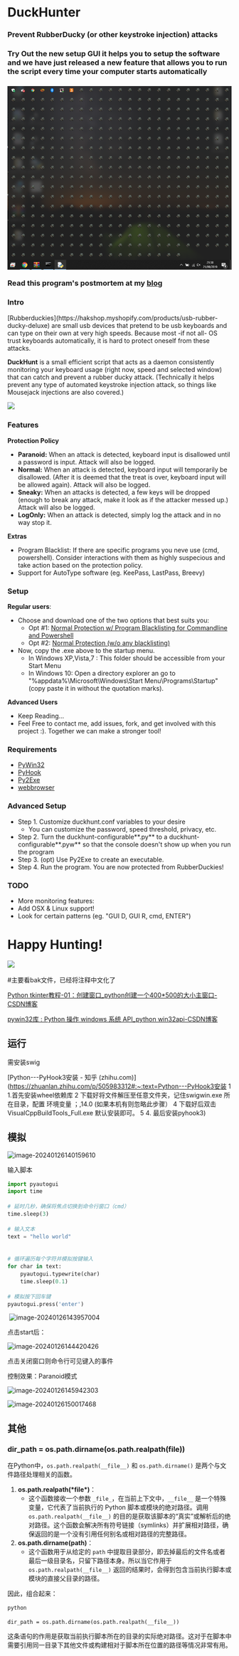 <h1>DuckHunter</h1>
<h3>Prevent RubberDucky (or other keystroke injection) attacks</h3>
<h3>Try Out the new setup GUI it helps you to setup the software and we have just released a new feature that allows you to run the script every time your computer starts automatically<h3>




![](https://raw.githubusercontent.com/kai9987kai/kai9987kai.github.io/master/screenshot.PNG)


**Read this program's postmortem at my [blog](http://konukoii.com/blog/2016/10/26/duckhunting-stopping-automated-keystroke-injection-attacks/)**
<h3>Intro</h3>
[Rubberduckies](https://hakshop.myshopify.com/products/usb-rubber-ducky-deluxe) are small usb devices that pretend to be usb keyboards and can type on their own at very high speeds. Because most -if not all- OS trust keyboards automatically, it is hard to protect oneself from these attacks.

**DuckHunt** is a small efficient script that acts as a daemon consistently monitoring your keyboard usage (right now, speed and selected window) that can catch and prevent a rubber ducky attack. (Technically it helps prevent any type of automated keystroke injection attack, so things like Mousejack injections are also covered.)

![](http://konukoii.com/blog/wp-content/uploads/2016/10/duckhunt-screenshot.png)

<h3>Features</h3>

**Protection Policy**
 - **Paranoid:** When an attack is detected, keyboard input is disallowed until a password is input. Attack will also be logged.
 - **Normal:** When an attack is detected, keyboard input will temporarily be disallowed. (After it is deemed that the treat is over, keyboard input will be allowed again). Attack will also be logged.
 - **Sneaky:** When an attacks is detected, a few keys will be dropped (enough to break any attack, make it look as if the attacker messed up.) Attack will also be logged.
 - **LogOnly:** When an attack is detected, simply log the attack and in no way stop it. 

**Extras**
 - Program Blacklist: If there are specific programs you neve use (cmd, powershell). Consider interactions with them as highly suspecious and take action based on the protection policy.
 - Support for AutoType software (eg. KeePass, LastPass, Breevy)
 
<h3>Setup</h3>

**Regular users**:
- Choose and download one of the two options that best suits you:
  -  Opt #1: [Normal Protection w/ Program Blacklisting for Commandline and Powershell](https://github.com/pmsosa/duckhunt/raw/master/builds/duckhunt.0.9.blacklist.exe)
  -  Opt #2: [Normal Protection (w/o any blacklisting)](https://github.com/pmsosa/duckhunt/raw/master/builds/duckhunt.0.9.exe)
- Now, copy the .exe above to the startup menu.
  -  In Windows XP,Vista,7 : This folder should be accessible from your Start Menu
  -  In Windows 10: Open a directory explorer an go to "%appdata%\Microsoft\Windows\Start Menu\Programs\Startup" (copy paste it in without the quotation marks).


**Advanced Users**
 - Keep Reading...
 - Feel Free to contact me, add issues, fork, and get involved with this project :). Together we can make a stronger tool!

<h3>Requirements</h3>
 
- [PyWin32](http://starship.python.net/~skippy/win32/Downloads.html)
- [PyHook](https://sourceforge.net/projects/pyhook/)
- [Py2Exe](http://py2exe.org/)
- [webbrowser](https://docs.python.org/2/library/webbrowser.html)




<h3>Advanced Setup</h3>

- Step 1. Customize duckhunt.conf variables to your desire
  -  You can customize the password, speed threshold, privacy, etc.
- Step 2. Turn the duckhunt-configurable**.py** to a duckhunt-configurable**.pyw** so that the console doesn't show up when you run the program
- Step 3. (opt) Use Py2Exe to create an executable.
- Step 4. Run the program. You are now protected from RubberDuckies!

<h3>TODO</h3>

- More monitoring features: 
 - Add OSX & Linux support!
 - Look for certain patterns (eg. "GUI D, GUI R, cmd, ENTER")

 
 <h1>Happy Hunting!</h1>
 
![](http://konukoii.com/blog/wp-content/uploads/2016/10/duck-hunt.jpg)





#主要看bak文件，已经将注释中文化了

[Python tkinter教程-01：创建窗口_python创建一个400*500的大小主窗口-CSDN博客](https://blog.csdn.net/weixin_42725873/article/details/105622392)

[pywin32库 : Python 操作 windows 系统 API_python win32api-CSDN博客](https://blog.csdn.net/freeking101/article/details/88231952)

## 运行

需安装swig

[Python---PyHook3安装 - 知乎 (zhihu.com)](https://zhuanlan.zhihu.com/p/505983312#:~:text=Python---PyHook3安装 1 1.首先安装wheel依赖库 2 下载好将文件解压至任意文件夹，记住swigwin.exe 所在目录，配置 环境变量 ；,14.0 (如果本机有则忽略此步骤） 4 下载好后双击VisualCppBuildTools_Full.exe 默认安装即可。 5 4. 最后安装pyhook3)



## 模拟



![image-20240126140159610](解析.assets/image-20240126140159610.png)

输入脚本

```python
import pyautogui
import time

# 延时几秒，确保将焦点切换到命令行窗口（cmd）
time.sleep(3)

# 输入文本
text = "hello world"


# 循环遍历每个字符并模拟按键输入
for char in text:
    pyautogui.typewrite(char)
    time.sleep(0.1)

# 模拟按下回车键
pyautogui.press('enter')

```







​     ![image-20240126143957004](解析.assets/image-20240126143957004.png)





点击start后：

![image-20240126144420426](解析.assets/image-20240126144420426.png)

点击关闭窗口则命令行可见键入的事件





控制效果：Paranoid模式

![image-20240126145942303](解析.assets/image-20240126145942303.png)



![image-20240126150017468](解析.assets/image-20240126150017468.png)



## 其他

### dir_path = os.path.dirname(os.path.realpath(__file__))



在Python中，`os.path.realpath(__file__)` 和 `os.path.dirname()` 是两个与文件路径处理相关的函数。

1. **os.path.realpath(\*file\*)**：
   - 这个函数接收一个参数 `_file_`，在当前上下文中，`__file__` 是一个特殊变量，它代表了当前执行的 Python 脚本或模块的绝对路径。调用 `os.path.realpath(__file__)` 的目的是获取该脚本的“真实”或解析后的绝对路径。这个函数会解决所有符号链接（symlinks）并扩展相对路径，确保返回的是一个没有引用任何别名或相对路径的完整路径。
2. **os.path.dirname(path)**：
   - 这个函数用于从给定的 `path` 中提取目录部分，即去掉最后的文件名或者最后一级目录名，只留下路径本身。所以当它作用于 `os.path.realpath(__file__)` 返回的结果时，会得到包含当前执行脚本或模块的直接父目录的路径。

因此，组合起来：

```
python

dir_path = os.path.dirname(os.path.realpath(__file__))
```

这条语句的作用是获取当前执行脚本所在的目录的实际绝对路径。这对于在脚本中需要引用同一目录下其他文件或构建相对于脚本所在位置的路径等情况非常有用。
